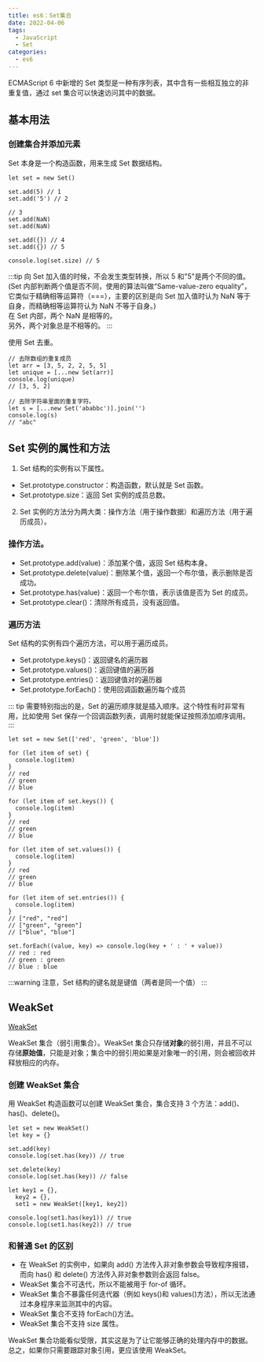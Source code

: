 ```yaml
---
title: es6：Set集合
date: 2022-04-06
tags:
  - JavaScript
  - Set
categories:
  - es6
---
```


ECMAScript 6 中新增的 Set 类型是一种有序列表，其中含有一些相互独立的非重复值，通过 set 集合可以快速访问其中的数据。

## 基本用法

### 创建集合并添加元素

Set 本身是一个构造函数，用来生成 Set 数据结构。

```js{1}
let set = new Set()

set.add(5) // 1
set.add('5') // 2

// 3
set.add(NaN)
set.add(NaN)

set.add({}) // 4
set.add({}) // 5

console.log(set.size) // 5
```

:::tip
向 Set 加入值的时候，不会发生类型转换，所以 5 和"5"是两个不同的值。<br>
(Set 内部判断两个值是否不同，使用的算法叫做“Same-value-zero equality”，它类似于精确相等运算符（===），主要的区别是向 Set 加入值时认为 NaN 等于自身，而精确相等运算符认为 NaN 不等于自身。)<br>
在 Set 内部，两个 NaN 是相等的。<br>
另外，两个对象总是不相等的。
:::

使用 Set 去重。

```js{3,8}
// 去除数组的重复成员
let arr = [3, 5, 2, 2, 5, 5]
let unique = [...new Set(arr)]
console.log(unique)
// [3, 5, 2]

// 去除字符串里面的重复字符。
let s = [...new Set('ababbc')].join('')
console.log(s)
// "abc"
```

## Set 实例的属性和方法

1. Set 结构的实例有以下属性。

- Set.prototype.constructor：构造函数，默认就是 Set 函数。
- Set.prototype.size：返回 Set 实例的成员总数。

2. Set 实例的方法分为两大类：操作方法（用于操作数据）和遍历方法（用于遍历成员）。

### 操作方法。

- Set.prototype.add(value)：添加某个值，返回 Set 结构本身。
- Set.prototype.delete(value)：删除某个值，返回一个布尔值，表示删除是否成功。
- Set.prototype.has(value)：返回一个布尔值，表示该值是否为 Set 的成员。
- Set.prototype.clear()：清除所有成员，没有返回值。

### 遍历方法

Set 结构的实例有四个遍历方法，可以用于遍历成员。

- Set.prototype.keys()：返回键名的遍历器
- Set.prototype.values()：返回键值的遍历器
- Set.prototype.entries()：返回键值对的遍历器
- Set.prototype.forEach()：使用回调函数遍历每个成员

::: tip
需要特别指出的是，Set 的遍历顺序就是插入顺序。这个特性有时非常有用，比如使用 Set 保存一个回调函数列表，调用时就能保证按照添加顺序调用。
:::

```js{1,3,10,17,24,31}
let set = new Set(['red', 'green', 'blue'])

for (let item of set) {
  console.log(item)
}
// red
// green
// blue

for (let item of set.keys()) {
  console.log(item)
}
// red
// green
// blue

for (let item of set.values()) {
  console.log(item)
}
// red
// green
// blue

for (let item of set.entries()) {
  console.log(item)
}
// ["red", "red"]
// ["green", "green"]
// ["blue", "blue"]

set.forEach((value, key) => console.log(key + ' : ' + value))
// red : red
// green : green
// blue : blue
```

:::warning
注意，Set 结构的键名就是键值（两者是同一个值）
:::

## WeakSet

[WeakSet](https://es6.ruanyifeng.com/#docs/set-map#WeakSet)

WeakSet 集合（弱引用集合）。WeakSet 集合只存储**对象**的弱引用，并且不可以存储**原始值**，只能是对象；集合中的弱引用如果是对象唯一的引用，则会被回收并释放相应的内存。

### 创建 WeakSet 集合

用 WeakSet 构造函数可以创建 WeakSet 集合，集合支持 3 个方法：add()、has()、delete()。

```js{1,4,7,12}
let set = new WeakSet()
let key = {}

set.add(key)
console.log(set.has(key)) // true

set.delete(key)
console.log(set.has(key)) // false

let key1 = {},
  key2 = {},
  set1 = new WeakSet([key1, key2])

console.log(set1.has(key1)) // true
console.log(set1.has(key2)) // true
```

### 和普通 Set 的区别

- 在 WeakSet 的实例中，如果向 add() 方法传入非对象参数会导致程序报错，而向 has() 和 delete() 方法传入非对象参数则会返回 false。
- WeakSet 集合不可迭代，所以不能被用于 for-of 循环。
- WeakSet 集合不暴露任何迭代器（例如 keys()和 values()方法），所以无法通过本身程序来监测其中的内容。
- WeakSet 集合不支持 forEach()方法。
- WeakSet 集合不支持 size 属性。

WeakSet 集合功能看似受限，其实这是为了让它能够正确的处理内存中的数据。
总之，如果你只需要跟踪对象引用，更应该使用 WeakSet。
